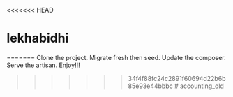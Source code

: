 <<<<<<< HEAD
# lekhabidhi
=======
Clone the project.
Migrate fresh then seed.
Update the composer.
Serve the artisan.
Enjoy!!!
>>>>>>> 34f4f88fc24c2891f60694d22b6b85e93e44bbbc
#   a c c o u n t i n g _ o l d  
 
